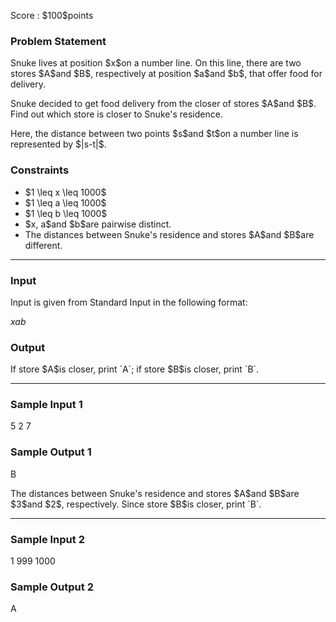 
<div>

<span>

<span>

<p>
Score : $100$points
</p>

<div>

<section>

### **Problem Statement**

<p>
Snuke lives at position $x$on a number line.
On this line, there are two stores $A$and $B$, respectively at position $a$and $b$, that offer food for delivery.
</p>

<p>
Snuke decided to get food delivery from the closer of stores $A$and $B$.
Find out which store is closer to Snuke's residence.
</p>

<p>
Here, the distance between two points $s$and $t$on a number line is represented by $|s-t|$.
</p>

</section>

</div>

<div>

<section>

### **Constraints**

<ul>

<li>
$1 \leq x \leq 1000$
</li>

<li>
$1 \leq a \leq 1000$
</li>

<li>
$1 \leq b \leq 1000$
</li>

<li>
$x, a$and $b$are pairwise distinct.
</li>

<li>
The distances between Snuke's residence and stores $A$and $B$are different.
</li>

</ul>

</section>

</div>

---

<div>

<div>

<section>

### **Input**

<p>
Input is given from Standard Input in the following format:
</p>

<div>

$x$$a$$b$
</div>

</section>

</div>

<div>

<section>

### **Output**

<p>
If store $A$is closer, print `A`; if store $B$is closer, print `B`.
</p>

</section>

</div>

</div>

---

<div>

<section>

### **Sample Input 1**

<div>

5 2 7

</div>

</section>

</div>

<div>

<section>

### **Sample Output 1**

<div>

B

</div>

<p>
The distances between Snuke's residence and stores $A$and $B$are $3$and $2$, respectively.
Since store $B$is closer, print `B`.
</p>

</section>

</div>

---

<div>

<section>

### **Sample Input 2**

<div>

1 999 1000

</div>

</section>

</div>

<div>

<section>

### **Sample Output 2**

<div>

A

</div>

</section>

</div>

</span>

</span>

</div>

